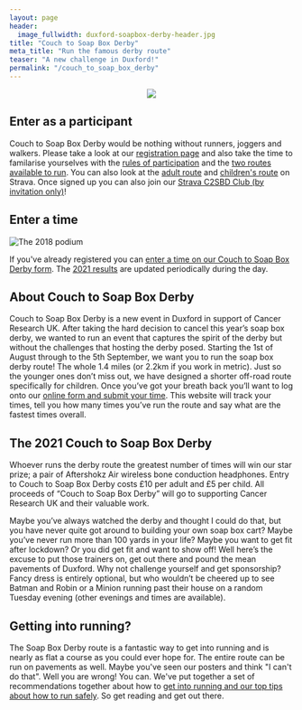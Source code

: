 ```yaml
---
layout: page
header:
  image_fullwidth: duxford-soapbox-derby-header.jpg
title: "Couch to Soap Box Derby"
meta_title: "Run the famous derby route"
teaser: "A new challenge in Duxford!"
permalink: "/couch_to_soap_box_derby"
---
```


<p align="center">
  <img src="{{site.url}}{{site.baseurl}}/images/C2SBD-logo.png" />
</p>

## Enter as a participant

Couch to Soap Box Derby would be nothing without runners, joggers and walkers. Please take a look at our [registration page][register] and also take the time to familarise yourselves with the [rules of participation][rules] and the [two routes available to run][routes]. You can also look at the [adult route][strava-adults] and [children's route][strava-children] on Strava. Once signed up you can also join our [Strava C2SBD Club (by invitation only)][strava-club]!

## Enter a time

![The 2018 podium][podium]

If you've already registered you can [enter a time on our Couch to Soap Box Derby form][form]. The [2021 results][results] are updated periodically during the day.

## About Couch to Soap Box Derby

Couch to Soap Box Derby is a new event in Duxford in support of Cancer Research UK. After taking the hard decision to cancel this year’s soap box derby, we wanted to run an event that captures the spirit of the derby but without the challenges that hosting the derby posed. Starting the 1st of August through to the 5th September, we want you to run the soap box derby route! The whole 1.4 miles (or 2.2km if you work in metric). Just so the younger ones don’t miss out, we have designed a shorter off-road route specifically for children. Once you’ve got your breath back you’ll want to log onto our [online form and submit your time][form]. This website will track your times, tell you how many times you’ve run the route and say what are the fastest times overall.

## The 2021 Couch to Soap Box Derby
 
Whoever runs the derby route the greatest number of times will win our star prize; a pair of Aftershokz Air wireless bone conduction headphones. Entry to Couch to Soap Box Derby costs £10 per adult and £5 per child. All proceeds of “Couch to Soap Box Derby” will go to supporting Cancer Research UK and their valuable work. 
 
Maybe you’ve always watched the derby and thought I could do that, but you have never quite got around to building your own soap box cart? Maybe you’ve never run more than 100 yards in your life? Maybe you want to get fit after lockdown? Or you did get fit and want to show off! Well here’s the excuse to put those trainers on, get out there and pound the mean pavements of Duxford. Why not challenge yourself and get sponsorship? Fancy dress is entirely optional, but who wouldn’t be cheered up to see Batman and Robin or a Minion running past their house on a random Tuesday evening (other evenings and times are available).

## Getting into running?

The Soap Box Derby route is a fantastic way to get into running and is nearly as flat a course as you could ever hope for. The entire route can be run on pavements as well. Maybe you've seen our posters and think "I can't do that". Well you are wrong! You can. We've put together a set of recommendations together about how to [get into running and our top tips about how to run safely][runningtips]. So get reading and get out there.

[podium]: {{site.url}}{{site.baseurl}}/images/2018-podium.jpg
[register]: {{site.url}}{{site.baseurl}}/couch_to_soap_box_derby/register
[routes]: {{site.url}}{{site.baseurl}}/couch_to_soap_box_derby/routes
[rules]: {{site.url}}{{site.baseurl}}/couch_to_soap_box_derby/rules
[time]: {{site.url}}{{site.baseurl}}/couch_to_soap_box_derby/time
[form]: {{site.url}}{{site.baseurl}}/couch_to_soap_box_derby/form
[results]: {{site.url}}{{site.baseurl}}/couch_to_soap_box_derby/2021
[runningtips]: {{site.url}}{{site.baseurl}}/couch_to_soap_box_derby/runningtips
[strava-adults]: https://www.strava.com/segments/29035321
[strava-children]: https://www.strava.com/segments/29127157
[strava-club]: https://www.strava.com/clubs/959258
